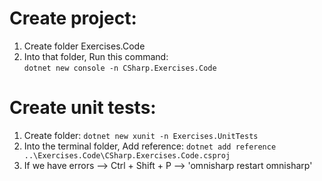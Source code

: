 # Create project:

1. Create folder Exercises.Code
2. Into that folder, Run this command:  
   `dotnet new console -n CSharp.Exercises.Code`

# Create unit tests:

1. Create folder:
   `dotnet new xunit -n Exercises.UnitTests`
2. Into the terminal folder, Add reference:
   `dotnet add reference ..\Exercises.Code\CSharp.Exercises.Code.csproj`
3. If we have errors --> Ctrl + Shift + P --> 'omnisharp restart omnisharp'
